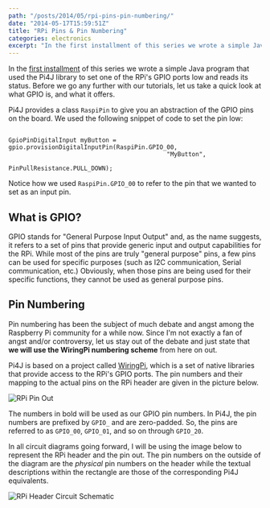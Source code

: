 ```yaml
---
path: "/posts/2014/05/rpi-pins-pin-numbering/"
date: "2014-05-17T15:59:51Z"
title: "RPi Pins & Pin Numbering"
categories: electronics
excerpt: "In the first installment of this series we wrote a simple Java program that used the Pi4J library t..."
---
```


<!--Test sentence to see if this fixes the damn link issue. Another test sentence. Another test sentence.-->
  
In the [first installment](/2014/05/11/raspberry-pi-and-pi4j-tutorial-1/) of this series we wrote a simple Java program that used the Pi4J library to set one of the RPi's GPIO ports low and reads its status. Before we go any further with our tutorials, let us take a quick look at what GPIO is, and what it offers.

Pi4J provides a class `RaspiPin` to give you an abstraction of the GPIO pins on the board. We used the following snippet of code to set the pin low:

```

GpioPinDigitalInput myButton = gpio.provisionDigitalInputPin(RaspiPin.GPIO_00, 
                                            "MyButton",
                                            PinPullResistance.PULL_DOWN);
```

Notice how we used `RaspiPin.GPIO_00` to refer to the pin that we wanted to set as an input pin.

## What is GPIO?

GPIO stands for "General Purpose Input Output" and, as the name suggests, it refers to a set of pins that provide generic input and output capabilities for the RPi. While most of the pins are truly "general purpose" pins, a few pins can be used for specific purposes (such as I2C communication, Serial communication, etc.) Obviously, when those pins are being used for their specific functions, they cannot be used as general purpose pins.

## Pin Numbering

Pin numbering has been the subject of much debate and angst among the Raspberry Pi community for a while now. Since I'm not exactly a fan of angst and/or controversy, let us stay out of the debate and just state that **we will use the WiringPi numbering scheme** from here on out.

Pi4J is based on a project called [WiringPi](http://www.wiringpi.com/), which is a set of native libraries that provide access to the RPi's GPIO ports. The pin numbers and their mapping to the actual pins on the RPi header are given in the picture below.

![RPi Pin Out](https://i2.wp.com/pi4j.com/images/p1header.png?w=1280)

The numbers in bold will be used as our GPIO pin numbers. In Pi4J, the pin numbers are prefixed by `GPIO_` and are zero-padded. So, the pins are referred to as `GPIO_00`, `GPIO_01`, and so on through `GPIO_20`.

In all circuit diagrams going forward, I will be using the image below to represent the RPi header and the pin out. The pin numbers on the outside of the diagram are the _physical_ pin numbers on the header while the textual descriptions within the rectangle are those of the corresponding Pi4J equivalents.

![RPi Header Circuit Schematic](http://calpilot.files.wordpress.com/2014/05/picobbler_wiringpi.png?w=1280)